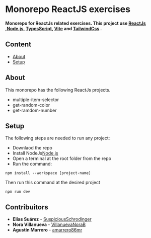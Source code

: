 # Monorepo ReactJS exercises

**Monorepo for ReactJs related exercises. This project use [ReactJs]() ,[Node.js](http://nodejs.org), [TypesScript](https://expressjs.com), [Vite]() and [TailwindCss]() .**

## Content

- [About](#about)
- [Setup](#setup)

<h2 id="about">About</h2>

This monorepo has the following ReactJs projects.

- multiple-item-selector
- get-random-color
- get-ramdom-number

<h2 id="setup">Setup</h2>

The following steps are needed to run any project:

- Downlaod the repo
- Install NodeJs[Node.js](https://nodejs.org)
- Open a terminal at the root folder from the repo
- Run the command:

```console
npm install --workspace [project-name]
```

Then run this command at the desired project

```console
npm run dev
```

## Contribuitors

- **Elías Suárez** - [SuspiciousSchrodinger](https://github.com/SuspiciousSchrodinger)
- **Nora Villanueva** - [VillanuevaNoraB](https://github.com/VillanuevaNoraB)
- **Agustín Marrero** - [amarrero86mr](https://github.com/amarrero86mr)
